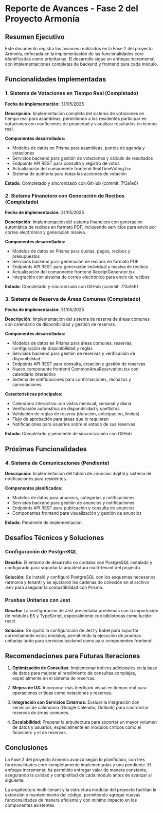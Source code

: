 # Reporte de Avances - Fase 2 del Proyecto Armonía

## Resumen Ejecutivo

Este documento registra los avances realizados en la Fase 2 del proyecto Armonía, enfocada en la implementación de las funcionalidades core identificadas como prioritarias. El desarrollo sigue un enfoque incremental, con implementaciones completas de backend y frontend para cada módulo.

## Funcionalidades Implementadas

### 1. Sistema de Votaciones en Tiempo Real (Completado)

**Fecha de implementación:** 31/05/2025

**Descripción:** Implementación completa del sistema de votaciones en tiempo real para asambleas, permitiendo a los residentes participar en votaciones con coeficientes de propiedad y visualizar resultados en tiempo real.

**Componentes desarrollados:**
- Modelos de datos en Prisma para asambleas, puntos de agenda y votaciones
- Servicios backend para gestión de votaciones y cálculo de resultados
- Endpoints API REST para consulta y registro de votos
- Actualización del componente frontend RealTimeVoting.tsx
- Sistema de auditoría para todas las acciones de votación

**Estado:** Completado y sincronizado con GitHub (commit: 7f3a1e6)

### 2. Sistema Financiero con Generación de Recibos (Completado)

**Fecha de implementación:** 31/05/2025

**Descripción:** Implementación del sistema financiero con generación automática de recibos en formato PDF, incluyendo servicios para envío por correo electrónico y generación masiva.

**Componentes desarrollados:**
- Modelos de datos en Prisma para cuotas, pagos, recibos y presupuestos
- Servicios backend para generación de recibos en formato PDF
- Endpoints API REST para generación individual y masiva de recibos
- Actualización del componente frontend ReceiptGenerator.tsx
- Integración con sistema de correo electrónico para envío de recibos

**Estado:** Completado y sincronizado con GitHub (commit: 7f3a1e6)

### 3. Sistema de Reserva de Áreas Comunes (Completado)

**Fecha de implementación:** 31/05/2025

**Descripción:** Implementación del sistema de reserva de áreas comunes con calendario de disponibilidad y gestión de reservas.

**Componentes desarrollados:**
- Modelos de datos en Prisma para áreas comunes, reservas, configuración de disponibilidad y reglas
- Servicios backend para gestión de reservas y verificación de disponibilidad
- Endpoints API REST para consulta, creación y gestión de reservas
- Nuevo componente frontend CommonAreaReservation.tsx con calendario interactivo
- Sistema de notificaciones para confirmaciones, rechazos y cancelaciones

**Características principales:**
- Calendario interactivo con vistas mensual, semanal y diaria
- Verificación automática de disponibilidad y conflictos
- Validación de reglas de reserva (duración, anticipación, límites)
- Flujo de aprobación para áreas que lo requieren
- Notificaciones para usuarios sobre el estado de sus reservas

**Estado:** Completado y pendiente de sincronización con GitHub

## Próximas Funcionalidades

### 4. Sistema de Comunicaciones (Pendiente)

**Descripción:** Implementación del tablón de anuncios digital y sistema de notificaciones para residentes.

**Componentes planificados:**
- Modelos de datos para anuncios, categorías y notificaciones
- Servicios backend para gestión de anuncios y notificaciones
- Endpoints API REST para publicación y consulta de anuncios
- Componentes frontend para visualización y gestión de anuncios

**Estado:** Pendiente de implementación

## Desafíos Técnicos y Soluciones

### Configuración de PostgreSQL

**Desafío:** El entorno de desarrollo no contaba con PostgreSQL instalado y configurado para soportar la arquitectura multi-tenant del proyecto.

**Solución:** Se instaló y configuró PostgreSQL con los esquemas necesarios (armonia y tenant) y se ajustaron las cadenas de conexión en el archivo .env para asegurar la compatibilidad con Prisma.

### Pruebas Unitarias con Jest

**Desafío:** La configuración de Jest presentaba problemas con la importación de módulos ES y TypeScript, especialmente con bibliotecas como lucide-react.

**Solución:** Se ajustó la configuración de Jest y Babel para soportar correctamente estos módulos, permitiendo la ejecución de pruebas unitarias tanto para servicios backend como para componentes frontend.

## Recomendaciones para Futuras Iteraciones

1. **Optimización de Consultas:** Implementar índices adicionales en la base de datos para mejorar el rendimiento de consultas complejas, especialmente en el sistema de reservas.

2. **Mejora de UX:** Incorporar más feedback visual en tiempo real para operaciones críticas como votaciones y reservas.

3. **Integración con Servicios Externos:** Evaluar la integración con servicios de calendario (Google Calendar, Outlook) para sincronizar reservas de áreas comunes.

4. **Escalabilidad:** Preparar la arquitectura para soportar un mayor volumen de datos y usuarios, especialmente en módulos críticos como el financiero y el de reservas.

## Conclusiones

La Fase 2 del proyecto Armonía avanza según lo planificado, con tres funcionalidades core completamente implementadas y una pendiente. El enfoque incremental ha permitido entregar valor de manera constante, asegurando la calidad y completitud de cada módulo antes de avanzar al siguiente.

La arquitectura multi-tenant y la estructura modular del proyecto facilitan la extensión y mantenimiento del código, permitiendo agregar nuevas funcionalidades de manera eficiente y con mínimo impacto en los componentes existentes.

